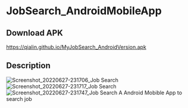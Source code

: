 # JobSearch_AndroidMobileApp

## Download APK

https://qialin.github.io/MyJobSearch_AndroidVersion.apk


## Description

![Screenshot_20220627-231706_Job Search](https://user-images.githubusercontent.com/47118475/176894109-858ba3bb-ab68-4f84-ade4-6193502a8392.jpg)
![Screenshot_20220627-231717_Job Search](https://user-images.githubusercontent.com/47118475/176894118-bfe38785-daca-4926-9a88-9cb659395196.jpg)
![Screenshot_20220627-231747_Job Search](https://user-images.githubusercontent.com/47118475/176894137-cad4fd9e-5de0-42a1-bcc5-62815f5fc410.jpg)
A Android Mobible App to search job

